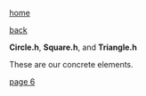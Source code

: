 [home](./page01.md)

[back](./page04.md)

**Circle.h**, **Square.h**, and **Triangle.h**

These are our concrete elements.

[page 6](./page06.md)
